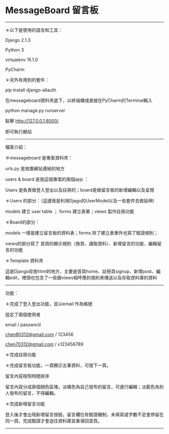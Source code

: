 # MessageBoard 留言板
----------------------------------------------------------------------------------------------------------------
＊以下是使用的語言和工具：

Django 2.1.3

Python 3

virtualenv 15.1.0

PyCharm

＊另外有用到的套件：

pip install django-allauth


在messageboard資料夾底下，以終端機或直接在PyCharm的Terminal輸入

python manage.py runserver

點擊 http://127.0.0.1:8000/

即可執行網站

----------------------------------------------------------------------------------------------------------------
檔案介紹：

＃messageboard 是專案資料夾：

urls.py 是放置網站連結的地方

users & board 是我這個專案的兩個app ：

Users 是負責做登入登出以及註冊的；board是做留言板的新增編輯以及呈現

＊Users 的部分：（這邊我是利用Djago的UserModel以及一些套件去做延伸)

models 建立 user table ； forms 建立表單；views 製作註冊功能

＊Board的部分：

models 一樣是建立留言板的資料表；forms 除了建立表單外也寫了驗證規則；

views的部分寫了 首頁的顯示規則（換頁、讀取資料）、新增留言的功能、編輯留言的功能


＊Template 資料夾

這是Django存放html的地方，主要是首頁home、註冊頁signup、新增post、編輯edit，裡頭也包含了一些跟views相呼應的規則來傳送以及存取資料庫的資料



----------------------------------------------------------------------------------------------------------------
功能：

＊完成了登入登出功能，並以email 作為帳號

  設定了兩個使用者
  
  email / password
  
  chen80312@gmail.com / 123456
  
  chen70312@gmail.com / x123456789

＊完成註冊功能 

＊完成留言板功能，一頁顯示五筆資料，可按下一頁。
  
  留言內容按照時間排序
  
  留言內容分成兩個顏色區塊，淡橘色為自己發布的留言，可進行編輯；淡藍色為別人發布的留言，不得編輯。

＊完成新增留言功能

  登入後才會出現新增留言按鈕，留言欄位有驗證機制，未填寫或字數不足會停留在同一頁。完成驗證才會送往資料庫並重導回首頁。
  
  
 ----------------------------------------------------------------------------------------------------------------
